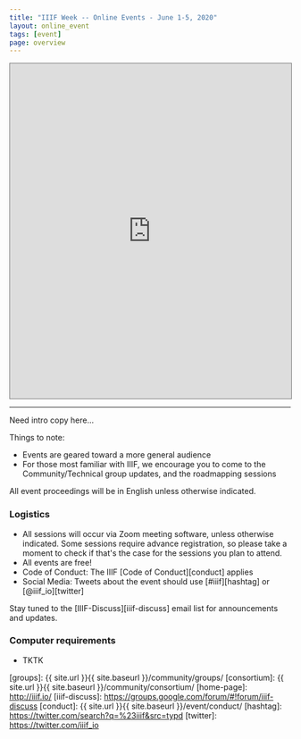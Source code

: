```yaml
---
title: "IIIF Week -- Online Events - June 1-5, 2020"
layout: online_event
tags: [event]
page: overview
---
```


<iframe src="https://calendar.google.com/calendar/b/1/embed?height=600&amp;wkst=2&amp;bgcolor=%23ffffff&amp;ctz=America%2FNew_York&amp;src=MWhubTVoODZuOTRvcmUwdm5vbzE4OHRlcjhAZ3JvdXAuY2FsZW5kYXIuZ29vZ2xlLmNvbQ&amp;color=%23E67C73&amp;mode=WEEK&amp;tab=mc&amp;mode=week&dates=20200601/20200605&amp;title=IIIF%20Week" style="border:solid 1px #777" width="100%" height="600" frameborder="0" scrolling="no"></iframe>

---

Need intro copy here...


Things to note:
- Events are geared toward a more general audience
- For those most familiar with IIIF, we encourage you to come to the Community/Technical group updates, and the roadmapping sessions


All event proceedings will be in English unless otherwise indicated.


### Logistics

* All sessions will occur via Zoom meeting software, unless otherwise indicated. Some sessions require advance registration, so please take a moment to check if that's the case for the sessions you plan to attend.
* All events are free!
* Code of Conduct: The IIIF [Code of Conduct][conduct] applies
* Social Media: Tweets about the event should use [#iiif][hashtag] or [@iiif_io][twitter]

Stay tuned to the [IIIF-Discuss][iiif-discuss] email list for announcements and updates.


### Computer requirements
* TKTK

[iiif]: https://iiif.io/
[groups]: {{ site.url }}{{ site.baseurl }}/community/groups/
[consortium]: {{ site.url }}{{ site.baseurl }}/community/consortium/
[home-page]: http://iiif.io/
[iiif-discuss]: https://groups.google.com/forum/#!forum/iiif-discuss
[conduct]: {{ site.url }}{{ site.baseurl }}/event/conduct/
[hashtag]: https://twitter.com/search?q=%23iiif&src=typd
[twitter]: https://twitter.com/iiif_io
